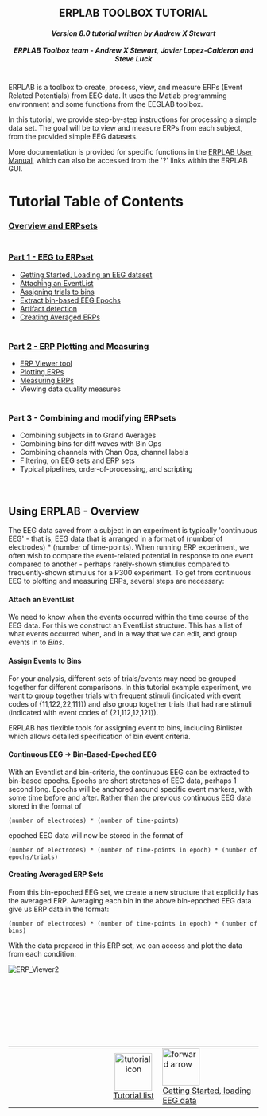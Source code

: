 <h2 align="center">ERPLAB TOOLBOX TUTORIAL </h2>
<h5 align="center">
Version 8.0 tutorial written by Andrew X Stewart <br><br>
ERPLAB Toolbox team -  Andrew X Stewart, Javier Lopez-Calderon and Steve Luck<br><br>
</h5>


ERPLAB is a toolbox to create, process, view, and measure ERPs (Event Related Potentials) from EEG data. It uses the Matlab programming environment and some functions from the EEGLAB toolbox.

In this tutorial, we provide step-by-step instructions for processing a simple data set. The goal will be to view and measure ERPs from each subject, from the provided simple EEG datasets.

More documentation is provided for specific functions in the [ERPLAB User Manual](https://github.com/lucklab/erplab/wiki/Manual), which can also be accessed from the '?' links within the ERPLAB GUI.

# Tutorial Table of Contents

### [Overview and ERPsets](https://github.com/lucklab/erplab/wiki/ERPLAB-Tutorial#tutorial-table-of-contents) <br><br>

### [**Part 1 - EEG to ERPset**](https://github.com/lucklab/erplab/wiki/Tutorial-1-EEG-to-ERPset) <br>
  * [Getting Started, Loading an EEG dataset](https://github.com/lucklab/erplab/wiki/Tutorial-1-EEG-to-ERPset) <br>
  * [Attaching an EventList](https://github.com/lucklab/erplab/wiki/Tutorial-1-EEG-to-ERPset#events-and-the-eventlist) <br>
  * [Assigning trials to bins](https://github.com/lucklab/erplab/wiki/Tutorial-1-EEG-to-ERPset#assigning-trials-to-bins) <br>
  * [Extract bin-based EEG Epochs](https://github.com/lucklab/erplab/wiki/Tutorial-1-EEG-to-ERPset#extract-bin-based-epochs) <br>
  * [Artifact detection](https://github.com/lucklab/erplab/wiki/Tutorial-1-EEG-to-ERPset#artifact-detection) <br>
  * [Creating Averaged ERPs](https://github.com/lucklab/erplab/wiki/Tutorial-1-EEG-to-ERPset#create-averaged-ERPs) <br> <br>

### [**Part 2 - ERP Plotting and Measuring**](https://github.com/lucklab/erplab/wiki/Tutorial-2-ERP-Plotting-and-Measuring) <br>
* [ERP Viewer tool](https://github.com/lucklab/erplab/wiki/Tutorial-2-ERP-Plotting-and-Measuring#erp-viewer)
* [Plotting ERPs](https://github.com/lucklab/erplab/wiki/Tutorial-2-ERP-Plotting-and-Measuring#plot-erp-waveforms)
* [Measuring ERPs](https://github.com/lucklab/erplab/wiki/Tutorial-2-ERP-Plotting-and-Measuring#erp-measurement-tool)
* Viewing data quality measures <br> <br>

### **Part 3 - Combining and modifying ERPsets** <br>
*  Combining subjects in to Grand Averages <br>
*  Combining bins for diff waves with Bin Ops <br>
*  Combining channels with Chan Ops, channel labels <br>
*  Filtering, on EEG sets and ERP sets <br>
*  Typical pipelines, order-of-processing, and scripting <br>
<br> <br>

## Using ERPLAB - Overview

The EEG data saved from a subject in an experiment is typically 'continuous EEG' - that is, EEG data that is arranged in a format of (number of electrodes) * (number of time-points). When running ERP experiment, we often wish to compare the event-related potential in response to one event compared to another - perhaps rarely-shown stimulus compared to frequently-shown stimulus for a P300 experiment. To get from continuous EEG to plotting and measuring ERPs, several steps are necessary:

#### Attach an EventList
We need to know when the events occurred within the time course of the EEG data. For this we construct an EventList structure. This has a list of what events occurred when, and in a way that we can edit, and group events in to *Bins*.

#### Assign Events to Bins
For your analysis, different sets of trials/events may need be grouped together for different comparisons. In this tutorial example experiment, we want to group together trials with frequent stimuli (indicated with event codes of {11,122,22,111}) and also group together trials that had rare stimuli (indicated with event codes of {21,112,12,121}).

ERPLAB has flexible tools for assigning event to bins, including Binlister which allows detailed specification of bin event criteria.


#### Continuous EEG -> Bin-Based-Epoched EEG

With an Eventlist and bin-criteria, the continuous EEG can be extracted to bin-based epochs. Epochs are short stretches of EEG data, perhaps 1 second long. Epochs will be anchored around specific event markers, with some time before and after. Rather than the previous continuous EEG data stored in the format of

` (number of electrodes) * (number of time-points) `

epoched EEG data will now be stored in the format of 

`(number of electrodes) * (number of time-points in epoch) * (number of epochs/trials) `


#### Creating Averaged ERP Sets

From this bin-epoched EEG set, we create a new structure that explicitly has the averaged ERP. Averaging each bin in the above bin-epoched EEG data give us ERP data in the format:

` (number of electrodes) * (number of time-points in epoch) * (number of bins) `

With the data prepared in this ERP set, we can access and plot the data from each condition:

![ERP_Viewer2](https://user-images.githubusercontent.com/5137405/82585605-1b3c2380-9b4b-11ea-938a-91def4b6684d.png)



<!--Bottom Navigation HTML-->
<br><br><br><br>
----
<table >
  <tr>
    <td  align="right" width="40%">
    </td>
    <td  align="center" width="20%">
      <a href="https://github.com/lucklab/erplab/wiki/ERPLAB-Tutorial#tutorial-table-of-contents">
        <img src="https://github.com/lucklab/erplab/wiki/images/ionicicons/ios7-copy.png" alt="tutorial icon" height="75">
        <br>
        Tutorial list
       </a>
    </td>
    <td  align="left" width="40%">
      <a href=https://github.com/lucklab/erplab/wiki/Tutorial-1-EEG-to-ERPset>
        <img src="https://github.com/lucklab/erplab/wiki/images/ionicicons/ios7-arrow-forward.png" alt="forward arrow" height="75">
        <br>
        Getting Started, loading EEG data
      </a>
    </td>
  </tr>
</table>